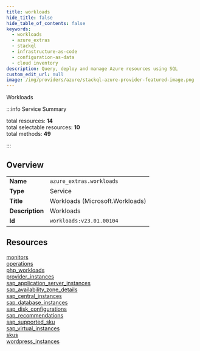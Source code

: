 ```yaml
---
title: workloads
hide_title: false
hide_table_of_contents: false
keywords:
  - workloads
  - azure_extras
  - stackql
  - infrastructure-as-code
  - configuration-as-data
  - cloud inventory
description: Query, deploy and manage Azure resources using SQL
custom_edit_url: null
image: /img/providers/azure/stackql-azure-provider-featured-image.png
---
```

Workloads  
    
:::info Service Summary

<div class="row">
<div class="providerDocColumn">
<span>total resources:&nbsp;<b>14</b></span><br />
<span>total selectable resources:&nbsp;<b>10</b></span><br />
<span>total methods:&nbsp;<b>49</b></span><br />
</div>
</div>

:::

## Overview
<table><tbody>
<tr><td><b>Name</b></td><td><code>azure_extras.workloads</code></td></tr>
<tr><td><b>Type</b></td><td>Service</td></tr>
<tr><td><b>Title</b></td><td>Workloads (Microsoft.Workloads)</td></tr>
<tr><td><b>Description</b></td><td>Workloads</td></tr>
<tr><td><b>Id</b></td><td><code>workloads:v23.01.00104</code></td></tr>
</tbody></table>

## Resources
<div class="row">
<div class="providerDocColumn">
<a href="/providers/azure_extras/workloads/monitors/">monitors</a><br />
<a href="/providers/azure_extras/workloads/operations/">operations</a><br />
<a href="/providers/azure_extras/workloads/php_workloads/">php_workloads</a><br />
<a href="/providers/azure_extras/workloads/provider_instances/">provider_instances</a><br />
<a href="/providers/azure_extras/workloads/sap_application_server_instances/">sap_application_server_instances</a><br />
<a href="/providers/azure_extras/workloads/sap_availability_zone_details/">sap_availability_zone_details</a><br />
<a href="/providers/azure_extras/workloads/sap_central_instances/">sap_central_instances</a><br />
</div>
<div class="providerDocColumn">
<a href="/providers/azure_extras/workloads/sap_database_instances/">sap_database_instances</a><br />
<a href="/providers/azure_extras/workloads/sap_disk_configurations/">sap_disk_configurations</a><br />
<a href="/providers/azure_extras/workloads/sap_recommendations/">sap_recommendations</a><br />
<a href="/providers/azure_extras/workloads/sap_supported_sku/">sap_supported_sku</a><br />
<a href="/providers/azure_extras/workloads/sap_virtual_instances/">sap_virtual_instances</a><br />
<a href="/providers/azure_extras/workloads/skus/">skus</a><br />
<a href="/providers/azure_extras/workloads/wordpress_instances/">wordpress_instances</a><br />
</div>
</div>
